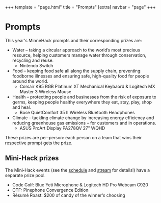 +++
template = "page.html"
title = "Prompts"
[extra]
navbar = "page"
+++

# Prompts

This year's MinneHack prompts and their corresponding prizes are:

* Water – taking a circular approach to the world’s most precious resource, helping customers manage water through conservation, recycling and reuse.
   * Nintendo Switch
* Food – keeping food safe all along the supply chain, preventing foodborne illnesses and ensuring safe, high-quality food for people around the world.
   * Corsair K95 RGB Platinum XT Mechanical Keybaord & Logitech MX Master 3 Wireless Mouse
* Health – protecting people and businesses from the risk of exposure to germs, keeping people healthy everywhere they eat, stay, play, shop and heal.
   * Bose QuietComfort 35 II Wireless Bluetooth Headphones
* Climate – tackling climate change by increasing energy efficiency and reducing greenhouse gas emissions – for customers and in operations.
   * ASUS ProArt Display PA278QV 27” WQHD

These prizes are per-person: each person on a team that wins their respective prompt gets the prize.

## Mini-Hack prizes

The Mini-Hack events (see the [schedule](/schedule) and [stream](https://www.twitch.tv/minnehack)
for details!) have a separate prize pool.

* Code Golf: Blue Yeti Microphone & Logitech HD Pro Webcam C920
* CTF: Pinephone Convergence Edition
* Résumé Roast: $200 of candy of the winner's choosing

